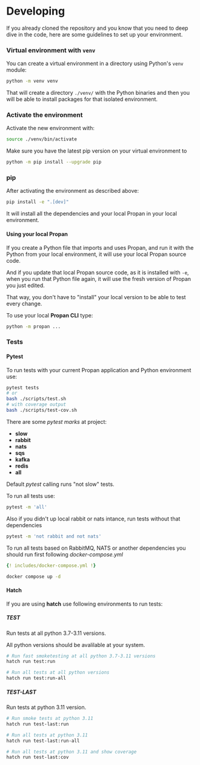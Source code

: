 # Developing

If you already cloned the repository and you know that you need to deep dive in the code, here are some guidelines to set up your environment.

### Virtual environment with `venv`

You can create a virtual environment in a directory using Python's `venv` module:

```bash
python -m venv venv
```

That will create a directory `./venv/` with the Python binaries and then you will be able to install packages for that isolated environment.

### Activate the environment

Activate the new environment with:

```bash
source ./venv/bin/activate
```

Make sure you have the latest pip version on your virtual environment to

```bash
python -m pip install --upgrade pip
```

### pip

After activating the environment as described above:

```bash
pip install -e ".[dev]"
```

It will install all the dependencies and your local Propan in your local environment.

#### Using your local Propan

If you create a Python file that imports and uses Propan, and run it with the Python from your local environment, it will use your local Propan source code.

And if you update that local Propan source code, as it is installed with `-e`, when you run that Python file again, it will use the fresh version of Propan you just edited.

That way, you don't have to "install" your local version to be able to test every change.

To use your local **Propan CLI** type:

```bash
python -m propan ...
```

### Tests

#### Pytest

To run tests with your current Propan application and Python environment use:

```bash
pytest tests
# or
bash ./scripts/test.sh
# with coverage output
bash ./scripts/test-cov.sh
```

There are some *pytest marks* at project:

* **slow**
* **rabbit**
* **nats**
* **sqs**
* **kafka**
* **redis**
* **all**

Default *pytest* calling runs "not slow" tests.

To run all tests use:

```bash
pytest -m 'all'
```

Also if you didn't up local rabbit or nats intance, run tests without that dependencies

```bash
pytest -m 'not rabbit and not nats'
```

To run all tests based on RabbitMQ, NATS or another dependencies you should run first following *docker-compose.yml*

```yaml
{! includes/docker-compose.yml !}
```

```bash
docker compose up -d
```

#### Hatch

If you are using **hatch** use following environments to run tests:

##### **TEST**

Run tests at all python 3.7-3.11 versions.

All python versions should be avalilable at your system.

```bash
# Run fast smoketesting at all python 3.7-3.11 versions
hatch run test:run

# Run all tests at all python versions
hatch run test:run-all
```

##### **TEST-LAST**

Run tests at python 3.11 version.

```bash
# Run smoke tests at python 3.11
hatch run test-last:run

# Run all tests at python 3.11
hatch run test-last:run-all

# Run all tests at python 3.11 and show coverage
hatch run test-last:cov
```
